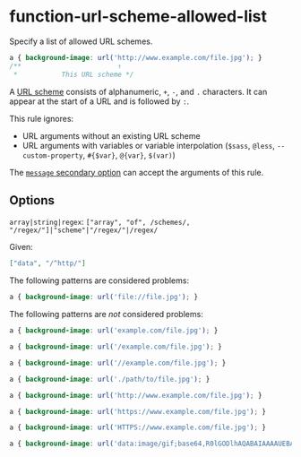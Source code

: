 # function-url-scheme-allowed-list

Specify a list of allowed URL schemes.

<!-- prettier-ignore -->
```css
a { background-image: url('http://www.example.com/file.jpg'); }
/**                        ↑
 *           This URL scheme */
```

A [URL scheme](https://url.spec.whatwg.org/#syntax-url-scheme) consists of alphanumeric, `+`, `-`, and `.` characters. It can appear at the start of a URL and is followed by `:`.

This rule ignores:

- URL arguments without an existing URL scheme
- URL arguments with variables or variable interpolation (`$sass`, `@less`, `--custom-property`, `#{$var}`, `@{var}`, `$(var)`)

The [`message` secondary option](https://github.com/stylelint/stylelint/16.10.0/docs/user-guide/configure.md#message) can accept the arguments of this rule.

## Options

`array|string|regex`: `["array", "of", /schemes/, "/regex/"]|"scheme"|"/regex/"|/regex/`

Given:

```json
["data", "/^http/"]
```

The following patterns are considered problems:

<!-- prettier-ignore -->
```css
a { background-image: url('file://file.jpg'); }
```

The following patterns are _not_ considered problems:

<!-- prettier-ignore -->
```css
a { background-image: url('example.com/file.jpg'); }
```

<!-- prettier-ignore -->
```css
a { background-image: url('/example.com/file.jpg'); }
```

<!-- prettier-ignore -->
```css
a { background-image: url('//example.com/file.jpg'); }
```

<!-- prettier-ignore -->
```css
a { background-image: url('./path/to/file.jpg'); }
```

<!-- prettier-ignore -->
```css
a { background-image: url('http://www.example.com/file.jpg'); }
```

<!-- prettier-ignore -->
```css
a { background-image: url('https://www.example.com/file.jpg'); }
```

<!-- prettier-ignore -->
```css
a { background-image: url('HTTPS://www.example.com/file.jpg'); }
```

<!-- prettier-ignore -->
```css
a { background-image: url('data:image/gif;base64,R0lGODlhAQABAIAAAAUEBAAAACwAAAAAAQABAAACAkQBADs='); }
```
